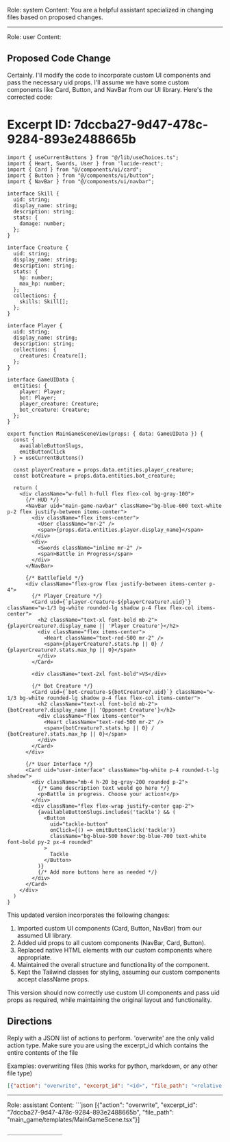 Role: system
Content: You are a helpful assistant specialized in changing files based on proposed changes.
__________________
Role: user
Content: 
## Proposed Code Change
Certainly. I'll modify the code to incorporate custom UI components and pass the necessary uid props. I'll assume we have some custom components like Card, Button, and NavBar from our UI library. Here's the corrected code:

# Excerpt ID: 7dccba27-9d47-478c-9284-893e2488665b
```tsx main_game/templates/MainGameScene.tsx
import { useCurrentButtons } from "@/lib/useChoices.ts";
import { Heart, Swords, User } from 'lucide-react';
import { Card } from "@/components/ui/card";
import { Button } from "@/components/ui/button";
import { NavBar } from "@/components/ui/navbar";

interface Skill {
  uid: string;
  display_name: string;
  description: string;
  stats: {
    damage: number;
  };
}

interface Creature {
  uid: string;
  display_name: string;
  description: string;
  stats: {
    hp: number;
    max_hp: number;
  };
  collections: {
    skills: Skill[];
  };
}

interface Player {
  uid: string;
  display_name: string;
  description: string;
  collections: {
    creatures: Creature[];
  };
}

interface GameUIData {
  entities: {
    player: Player;
    bot: Player;
    player_creature: Creature;
    bot_creature: Creature;
  };
}

export function MainGameSceneView(props: { data: GameUIData }) {
  const {
    availableButtonSlugs,
    emitButtonClick
  } = useCurrentButtons()

  const playerCreature = props.data.entities.player_creature;
  const botCreature = props.data.entities.bot_creature;

  return (
    <div className="w-full h-full flex flex-col bg-gray-100">
      {/* HUD */}
      <NavBar uid="main-game-navbar" className="bg-blue-600 text-white p-2 flex justify-between items-center">
        <div className="flex items-center">
          <User className="mr-2" />
          <span>{props.data.entities.player.display_name}</span>
        </div>
        <div>
          <Swords className="inline mr-2" />
          <span>Battle in Progress</span>
        </div>
      </NavBar>

      {/* Battlefield */}
      <div className="flex-grow flex justify-between items-center p-4">
        {/* Player Creature */}
        <Card uid={`player-creature-${playerCreature?.uid}`} className="w-1/3 bg-white rounded-lg shadow p-4 flex flex-col items-center">
          <h2 className="text-xl font-bold mb-2">{playerCreature?.display_name || 'Player Creature'}</h2>
          <div className="flex items-center">
            <Heart className="text-red-500 mr-2" />
            <span>{playerCreature?.stats.hp || 0} / {playerCreature?.stats.max_hp || 0}</span>
          </div>
        </Card>

        <div className="text-2xl font-bold">VS</div>

        {/* Bot Creature */}
        <Card uid={`bot-creature-${botCreature?.uid}`} className="w-1/3 bg-white rounded-lg shadow p-4 flex flex-col items-center">
          <h2 className="text-xl font-bold mb-2">{botCreature?.display_name || 'Opponent Creature'}</h2>
          <div className="flex items-center">
            <Heart className="text-red-500 mr-2" />
            <span>{botCreature?.stats.hp || 0} / {botCreature?.stats.max_hp || 0}</span>
          </div>
        </Card>
      </div>

      {/* User Interface */}
      <Card uid="user-interface" className="bg-white p-4 rounded-t-lg shadow">
        <div className="mb-4 h-20 bg-gray-200 rounded p-2">
          {/* Game description text would go here */}
          <p>Battle in progress. Choose your action!</p>
        </div>
        <div className="flex flex-wrap justify-center gap-2">
          {availableButtonSlugs.includes('tackle') && (
            <Button
              uid="tackle-button"
              onClick={() => emitButtonClick('tackle')}
              className="bg-blue-500 hover:bg-blue-700 text-white font-bold py-2 px-4 rounded"
            >
              Tackle
            </Button>
          )}
          {/* Add more buttons here as needed */}
        </div>
      </Card>
    </div>
  )
}
```

This updated version incorporates the following changes:

1. Imported custom UI components (Card, Button, NavBar) from our assumed UI library.
2. Added uid props to all custom components (NavBar, Card, Button).
3. Replaced native HTML elements with our custom components where appropriate.
4. Maintained the overall structure and functionality of the component.
5. Kept the Tailwind classes for styling, assuming our custom components accept className props.

This version should now correctly use custom UI components and pass uid props as required, while maintaining the original layout and functionality.

## Directions
Reply with a JSON list of actions to perform. 'overwrite' are the only valid action type. 
Make sure you are using the excerpt_id which contains the entire contents of the file

Examples:
overwriting files (this works for python, markdown, or any other file type)
```json output_example1
[{"action": "overwrite", "excerpt_id": "<id>", "file_path": "<relative file path>"}]
```

__________________
Role: assistant
Content: ```json
[{"action": "overwrite", "excerpt_id": "7dccba27-9d47-478c-9284-893e2488665b", "file_path": "main_game/templates/MainGameScene.tsx"}]
```
__________________
